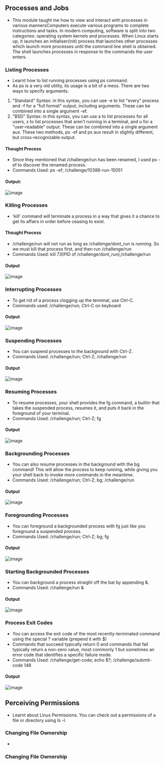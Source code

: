 ## Processes and Jobs
- This module taught me how to view and interact with processes in various mannersComputers execute various programs to complete instructions and tasks. In modern computing, software is split into two categories: operating system kernels and processes. When Linux starts up, it launches an initialiser(init) process that launches other processes which launch more processes until the command line shell is obtained. The shell launches processes in response to the commands the user enters.

### Listing Processes
- Learnt how to list running processes using ps command.
- As ps is a very old utility, its usage is a bit of a mess. There are two ways to specify arguments.
1. "Standard" Syntax: in this syntax, you can use -e to list "every" process and -f for a "full format" output, including arguments. These can be combined into a single argument -ef.
2. "BSD" Syntax: in this syntax, you can use a to list processes for all users, x to list processes that aren't running in a terminal, and u for a "user-readable" output. These can be combined into a single argument aux.
These two methods, ps -ef and ps aux result in slightly different, but cross-recognizable output.
#### Thought Process
- Since they mentioned that /challenge/run has been renamed, I used ps -ef to discover the renamed process.
- Commands Used: ps -ef; /challenge/10386-run-15051
#### Output:
![image](https://github.com/user-attachments/assets/66a39695-4674-4050-9ab3-f4decbff178e)
### Killing Processes
- 'kill' command will terminate a process in a way that gives it a chance to get its affairs in order before ceasing to exist.
#### Thought Process
- /challenge/run will not run as long as /challenge/dont_run is running. So we must kill that process first, and then run /challenge/run
- Commands Used: kill 73(PID of /challenge/dont_run);/challenge/run 
#### Output
![image](https://github.com/user-attachments/assets/55837059-dcbb-4b2c-9d2b-a02e68af53b7)
### Interrupting Processes
- To get rid of a process clogging up the terminal, use Ctrl-C.
- Commands used: /challenge/run; Ctrl-C on keyboard
#### Output
![image](https://github.com/user-attachments/assets/4f8859dc-4c1a-4405-b9d5-26c963236b1d)
### Suspending Processes
- You can suspend processes to the background with Ctrl-Z.
- Commands Used: /challenge/run; Ctrl-Z; /challenge/run
#### Output
![image](https://github.com/user-attachments/assets/5e9176e7-831e-426c-ba82-03ad37fe97fe)
### Resuming Processes
- To resume processes, your shell provides the fg command, a builtin that takes the suspended process, resumes it, and puts it back in the foreground of your terminal.
- Commands Used: /challenge/run; Ctrl-Z; fg
#### Output 
![image](https://github.com/user-attachments/assets/4665d4ba-f347-4d0a-b13e-bc4430b903bf)
### Backgrounding Processes 
- You can also resume processes in the background with the bg command! This will allow the process to keep running, while giving you your shell back to invoke more commands in the meantime.
- Commands Used: /challenge/run; Ctrl-Z; bg; /challenge/run
#### Output
![image](https://github.com/user-attachments/assets/8ea907fd-7d4b-45d9-b0e2-44c25f41b4e8)
### Foregrounding Processes
- You can foreground a backgrounded process with fg just like you foreground a suspended process.
- Commands Used: /challenge/run; Ctrl-Z; bg; fg
#### Output
![image](https://github.com/user-attachments/assets/9675db06-f82d-442a-b78d-6cd585d80a1d)
### Starting Backgrounded Processes
- You can background a process straight off the bat by appending &.
- Commands Used: /challenge/run &
#### Output
![image](https://github.com/user-attachments/assets/ff4c6bbe-093d-4284-9747-33e98a7026aa)
### Process Exit Codes
- You can access the exit code of the most recently-terminated command using the special ? variable (prepend it with $)
- Commands that succeed typically return 0 and commands that fail typically return a non-zero value, most commonly 1 but sometimes an error code that identifies a specific failure mode.
- Commands Used: /challenge/get-code; echo $?; /challenge/submit-code 148
#### Output
![image](https://github.com/user-attachments/assets/2ee2d641-3458-41e1-8577-18f0a7a8e0fb)
## Perceiving Permissions
- Learnt about Linux Permissions. You can check out a permissions of a file or directory using ls -l.
### Changing File Ownership
- 
### Changing File Ownership


